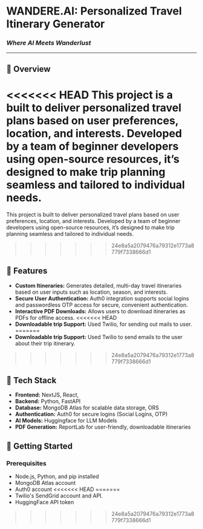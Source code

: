 # WANDERE.AI: Personalized Travel Itinerary Generator

### *Where AI Meets Wanderlust*
---

## 📖 Overview
<<<<<<< HEAD
This project is a built to deliver personalized travel plans based on user preferences, location, and interests. Developed by a team of beginner developers using open-source resources, it’s designed to make trip planning seamless and tailored to individual needs.
=======
This project is built to deliver personalized travel plans based on user preferences, location, and interests. Developed by a team of beginner developers using open-source resources, it’s designed to make trip planning seamless and tailored to individual needs.
>>>>>>> 24e8a5a2079476a79312e1773a8779f7338666d1

## 🌟 Features
- **Custom Itineraries:** Generates detailed, multi-day travel itineraries based on user inputs such as location, season, and interests.
- **Secure User Authentication:** Auth0 integration supports social logins and passwordless OTP access for secure, convenient authentication.
- **Interactive PDF Downloads:** Allows users to download itineraries as PDFs for offline access.
<<<<<<< HEAD
- **Downloadable trip Support:** Used Twilio, for sending out mails to user.
=======
- **Downloadable trip Support:** Used Twilio to send emails to the user about their trip itinerary.
>>>>>>> 24e8a5a2079476a79312e1773a8779f7338666d1

## 🔧 Tech Stack
- **Frontend:** NextJS, React, 
- **Backend:** Python, FastAPI
- **Database:** MongoDB Atlas for scalable data storage, ORS
- **Authentication:** Auth0 for secure logins (Social Logins, OTP)
- **AI Models:** Huggingface for LLM Models 
- **PDF Generation:** ReportLab for user-friendly, downloadable itineraries

## 🚀 Getting Started

### Prerequisites
- Node.js, Python, and pip installed
- MongoDB Atlas account
- Auth0 account
<<<<<<< HEAD
=======
- Twilio's SendGrid account and API.
- HuggingFace API token 
>>>>>>> 24e8a5a2079476a79312e1773a8779f7338666d1


   
   
